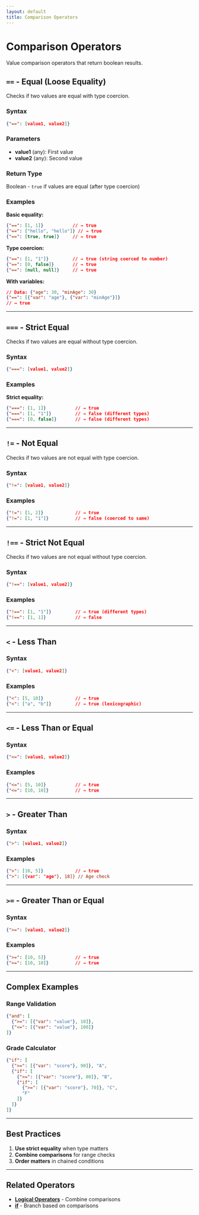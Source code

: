 ```yaml
---
layout: default
title: Comparison Operators
---
```


# Comparison Operators

Value comparison operators that return boolean results.

## `==` - Equal (Loose Equality)

Checks if two values are equal with type coercion.

### Syntax
```json
{"==": [value1, value2]}
```

### Parameters
- **value1** (any): First value
- **value2** (any): Second value

### Return Type
Boolean - `true` if values are equal (after type coercion)

### Examples

**Basic equality:**
```json
{"==": [1, 1]}           // → true
{"==": ["hello", "hello"]} // → true
{"==": [true, true]}     // → true
```

**Type coercion:**
```json
{"==": [1, "1"]}         // → true (string coerced to number)
{"==": [0, false]}       // → true
{"==": [null, null]}     // → true
```

**With variables:**
```json
// Data: {"age": 30, "minAge": 30}
{"==": [{"var": "age"}, {"var": "minAge"}]}
// → true
```

---

## `===` - Strict Equal

Checks if two values are equal without type coercion.

### Syntax
```json
{"===": [value1, value2]}
```

### Examples

**Strict equality:**
```json
{"===": [1, 1]}           // → true
{"===": [1, "1"]}         // → false (different types)
{"===": [0, false]}       // → false (different types)
```

---

## `!=` - Not Equal

Checks if two values are not equal with type coercion.

### Syntax
```json
{"!=": [value1, value2]}
```

### Examples
```json
{"!=": [1, 2]}            // → true
{"!=": [1, "1"]}          // → false (coerced to same)
```

---

## `!==` - Strict Not Equal

Checks if two values are not equal without type coercion.

### Syntax
```json
{"!==": [value1, value2]}
```

### Examples
```json
{"!==": [1, "1"]}         // → true (different types)
{"!==": [1, 1]}           // → false
```

---

## `<` - Less Than

### Syntax
```json
{"<": [value1, value2]}
```

### Examples
```json
{"<": [5, 10]}            // → true
{"<": ["a", "b"]}         // → true (lexicographic)
```

---

## `<=` - Less Than or Equal

### Syntax
```json
{"<=": [value1, value2]}
```

### Examples
```json
{"<=": [5, 10]}           // → true
{"<=": [10, 10]}          // → true
```

---

## `>` - Greater Than

### Syntax
```json
{">": [value1, value2]}
```

### Examples
```json
{">": [10, 5]}            // → true
{">": [{var": "age"}, 18]} // Age check
```

---

## `>=` - Greater Than or Equal

### Syntax
```json
{">=": [value1, value2]}
```

### Examples
```json
{">=": [10, 5]}           // → true
{">=": [10, 10]}          // → true
```

---

## Complex Examples

### Range Validation
```json
{"and": [
  {">=": [{"var": "value"}, 10]},
  {"<=": [{"var": "value"}, 100]}
]}
```

### Grade Calculator
```json
{"if": [
  {">=": [{"var": "score"}, 90]}, "A",
  {"if": [
    {">=": [{"var": "score"}, 80]}, "B",
    {"if": [
      {">=": [{"var": "score"}, 70]}, "C",
      "F"
    ]}
  ]}
]}
```

---

## Best Practices

1. **Use strict equality** when type matters
2. **Combine comparisons** for range checks
3. **Order matters** in chained conditions

---

## Related Operators

- **[Logical Operators](operators-logical.md)** - Combine comparisons
- **[if](operators-logical.md#if)** - Branch based on comparisons
